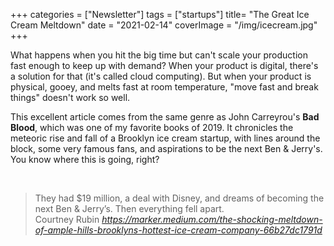 +++
categories = ["Newsletter"]
tags = ["startups"]
title= "The Great Ice Cream Meltdown"
date = "2021-02-14"
coverImage = "/img/icecream.jpg"
+++

What happens when you hit the big time but can't scale your production fast enough to keep up with demand? When your product is digital, there's a solution for that (it's called cloud computing). But when your product is physical, gooey, and melts fast at room temperature, "move fast and break things" doesn't work so well.

<!--more-->

This excellent article comes from the same genre as John Carreyrou's **Bad Blood**, which was one of my favorite books of 2019. It chronicles the meteoric rise and fall of a Brooklyn ice cream startup, with lines around the block, some very famous fans, and aspirations to be the next Ben & Jerry's. You know where this is going, right?

<br>

<blockquote class="quoteback" darkmode="" data-title="The%20Shocking%20Meltdown%20of%20Ample%20Hills%E2%80%8A%E2%80%94%E2%80%8ABrooklyn%E2%80%99s%20Hottest%20Ice%20Cream%20Company" data-author="Courtney Rubin" cite="https://marker.medium.com/the-shocking-meltdown-of-ample-hills-brooklyns-hottest-ice-cream-company-66b27dc1791d">
They had $19 million, a deal with Disney, and dreams of becoming the next Ben &amp; Jerry’s. Then everything fell apart.
<footer>Courtney Rubin<cite> <a href="https://marker.medium.com/the-shocking-meltdown-of-ample-hills-brooklyns-hottest-ice-cream-company-66b27dc1791d">https://marker.medium.com/the-shocking-meltdown-of-ample-hills-brooklyns-hottest-ice-cream-company-66b27dc1791d</a></cite></footer>
</blockquote><script note="" src="https://cdn.jsdelivr.net/gh/Blogger-Peer-Review/quotebacks@1/quoteback.js"></script>
